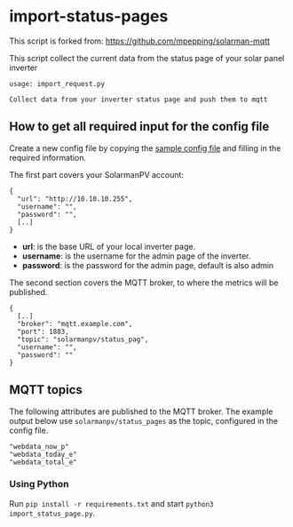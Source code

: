 # import-status-pages
 
This script is forked from: https://github.com/mpepping/solarman-mqtt

This script collect the current data from the status page of your solar panel inverter

```lang=bash
usage: import_request.py

Collect data from your inverter status page and push them to mqtt

```

## How to get all required input for the config file

Create a new config file by copying the [sample config file](config.sample.json) and filling in the required information.

The first part covers your SolarmanPV account:

```lang=json
{
  "url": "http://10.10.10.255",
  "username": "",
  "password": "",
  [..]
}
```

* **url**: is the base URL of your local inverter page.
* **username**: is the username for the admin page of the inverter.
* **password**: is the password for the admin page, default is also admin

  
The second section covers the MQTT broker, to where the metrics will be published.

```lang=json
{
  [..]
  "broker": "mqtt.example.com",
  "port": 1883,
  "topic": "solarmanpv/status_pag",
  "username": "",
  "password": ""
}
```

## MQTT topics

The following attributes are published to the MQTT broker. The example output below use `solarmanpv/status_pages` as the topic, configured in the config file.

```lang=text
"webdata_now_p"
"webdata_today_e"
"webdata_total_e"

```

### Using Python

Run `pip install -r requirements.txt` and start `python3 import_status_page.py`.
